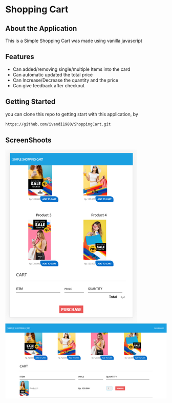 # Shopping Cart

## About the Application
This is a Simple Shopping Cart was made using vanilla javascript

## Features
* Can added/removing single/multiple Items into the card
* Can automatic updated the total price
* Can Increase/Decrease the quantity and the price
* Can give feedback after checkout

## Getting Started
you can clone this repo to getting start with this application, by 
```bash
https://github.com/ivandi1980/ShoppingCart.git
```
## ScreenShoots
![Dashboard](assets/images/dashboard.png "This is the dashboard")
![Dashboard](assets/images/dashboard2.png "This is the dashboard")